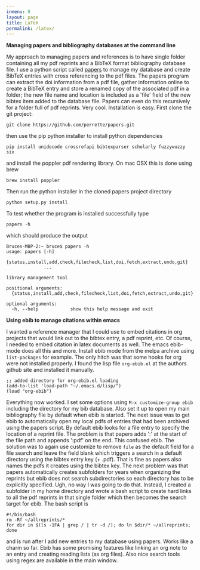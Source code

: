 ```yaml
---
inmenu: 0
layout: page
title: LaTeX
permalink: /latex/
---
```


**Managing papers and bibliography databases at the command line**

My approach to managing papers and references is to have single folder
containing all my pdf reprints and a BibTeX format bibliography database file. I use
a python script called [papers](https://github.com/perrette/papers) to
manage my database and create BibTeX entries with cross referencing to the pdf files. The
papers program can extract the doi information from a pdf file, gather
information online to create a BibTeX entry and store a renamed copy
of the associated pdf in a folder; the new file name and location is
included as a 'file' field of the new bibtex item added to  the
database file. Papers can even do this recursively
for a folder full of pdf reprints. Very cool. Installation is
easy. First clone the git project:
```
git clone https://github.com/perrette/papers.git
```
then use the pip python installer to install python dependencies
```
pip install unidecode crossrefapi bibtexparser scholarly fuzzywuzzy six
```
and install the poppler pdf rendering library. On mac OSX this is done
using brew
```
brew install poppler
```
Then run the python installer in the cloned papers project directory
```
python setup.py install
```
To test whether the program is installed successfully type
```
papers -h
```
which should produce the output
```
Bruces-MBP-2:~ bruce$ papers -h
usage: papers [-h]
              {status,install,add,check,filecheck,list,doi,fetch,extract,undo,git}
              ...

library management tool

positional arguments:
  {status,install,add,check,filecheck,list,doi,fetch,extract,undo,git}

optional arguments:
  -h, --help            show this help message and exit

```

**Using ebib to manage citations within emacs**

I wanted a reference manager that I could use to embed citations in
org projects that would link out to the bibtex entry, a pdf reprint,
etc. Of course, I needed to embed citation in latex documents as
well. The emacs ebib-mode does all this and more. Install ebib mode from
the melpa archive using `list-packages` for example. The only hitch
was that some hooks for org were not installed properly. I found the
lisp file `org-ebib.el` at the authors github site and installed it manually. 

```
;; added directory for org-ebib.el loading
(add-to-list 'load-path "~/.emacs.d/lisp/")
(load "org-ebib")
```
Everything now worked. I set some options using `M-x customize-group
ebib` including the directory for my bib database. Also set it up to
open my main bibliography file by default when ebib is started. The next issue was
to get ebib to automatically open my local pdfs of entries that had
been archived using the papers script. By default ebib looks for a
file entry to specify the location of a reprint file. The problem is
that papers adds ':' at the start of the file path and appends ':pdf'
on the end. This confused ebib. The solution was to again use
customize to remove `file` as the default field for a file search and
leave the field blank which triggers a search in a default directory
using the bibtex entry key (+ .pdf). That is fine as papers also names the pdfs
it creates using the bibtex key. The next problem was that papers
automatically creates subfolders for years when organizing the
reprints but ebib does not search subdirectories so each directory has
to be explicitly specified. Ugh, no way I was going to do
that. Instead, I created a subfolder in my home directory and wrote a
bash script to create hard links to all the pdf reprints in that
single folder which then becomes the search target for ebib. The bash
script is
```
#!/bin/bash
rm -Rf ~/allreprints/*
for dir in $(ls -1FA | grep / | tr -d /); do ln $dir/* ~/allreprints; done
```
and is run after I add new entries to my database using papers. Works
like a charm so far. Ebib has some promising features like linking an
org note to an entry and creating reading lists (as org files). Also
nice search tools using regex are available in the main window.

